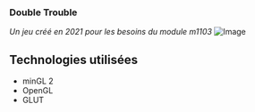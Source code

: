 ### Double Trouble
*Un jeu créé en 2021 pour les besoins du module m1103*
![Image](https://i.imgur.com/Swi74wS.png)
## Technologies utilisées
- minGL 2
- OpenGL
- GLUT
